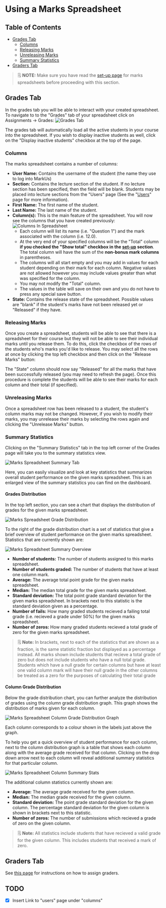 # Using a Marks Spreadsheet

## Table of Contents

- [Grades Tab](#grades-tab)
    - [Columns](#columns)
    - [Releasing Marks](#Releasing-marks)
    - [Unreleasing Marks](#unreleasing-marks)
    - [Summary Statistics](#summary-statistics)
- [Graders Tab](#graders-tab)

> :spiral_notepad: **NOTE:** Make sure you have read the [set-up page](Instructor-Guide--Marks-Spreadsheets--Setting-Up.md) for marks spreadsheets before proceeding with this section.

## Grades Tab

In the grades tab you will be able to interact with your created spreadsheet. To navigate to to the "Grades" tab of your spreadsheet click on Assignments -> Grades:
![Grades Tab](images/marks-spreadsheet-grade-tab.png)

The grades tab will automatically load all the active students in your course into the spreadsheet. If you wish to display inactive students as well, click on the "Display inactive students" checkbox at the top of the page.

### Columns

The marks spreadsheet contains a number of columns:

- **User Name:** Contains the username of the student (the name they use to log into MarkUs)
- **Section:** Contains the lecture section of the student. If no lecture section has been specified, then the field will be blank. Students may be placed into lecture sections from the "Users" page (See the "[Users](Instructor-Guide--Users.md)" page for more information).
- **First Name:** The first name of the student.
- **Last Name:** The last name of the student.
- **Column(s):** This is the main feature of the spreadsheet. You will now see the columns that you have created previously:
![Columns In Spreadsheet](images/marks-spreadsheet-table.png)
    - Each column will list its name (i.e. "Question 1") and the mark associated with the column (i.e. 12.0).
    - At the very end of your specified columns will be the "Total" column **if you checked the "Show total" checkbox in the [set-up](Instructor-Guide--Marks-Spreadsheets--Setting-Up.md) section**. The total column will have the sum of the **non-bonus mark columns** in parentheses.
    - The columns will all start empty and you may add in values for each student depending on their mark for each column. Negative values are not allowed however you may include values greater than what was specified for the column.
    - You may not modify the "Total" column.
    - The values in the table will save on their own and you do not have to press any special save button.
- **State:** Contains the release state of the spreadsheet. Possible values are "blank" if the student's marks have not been released yet or "Released" if they have.

### Releasing Marks

Once you create a spreadsheet, students will be able to see that there is a spreadsheet for their course but they will not be able to see their individual marks until you release them. To do this, click the checkbox of the rows of the students who's marks you'd like to release. You may select all the rows at once by clicking the top left checkbox and then click on the "Release Marks" button:

The "State" column should now say "Released" for all the marks that have been successfully released (you may need to refresh the page). Once this procedure is complete the students will be able to see their marks for each column and their total (if specified).

### Unreleasing Marks

Once a spreadsheet row has been released to a student, the student's column marks may not be changed. However, if you wish to modify their marks, you may unrelease their marks by selecting the rows again and clicking the "Unrelease Marks" button.

### Summary Statistics

Clicking on the "Summary Statistics" tab in the top left corner of the Grades page will take you to the summary statistics view.

![Marks Spreadsheet Summary Tab](images/marks-spreadsheet-grades-summary-tab.png)

Here, you can easily visualize and look at key statistics that summarizes overall student performance on the given marks spreadsheet. This is an enlarged view of the summary statistics you can find on the dashboard.

#### Grades Distribution

In the top left section, you can see a chart that displays the distribution of grades for the given marks spreadsheet.

![Marks Spreadsheet Grade Distribution](images/marks-spreadsheet-grade-distribution.png)

To the right of the grade distribution chart is a set of statistics that give a brief overview of student performance on the given marks spreadsheet. Statistics that are currently shown are:

![Marks Spreadsheet Summary Overview](images/marks-spreadsheet-summary-stats-overview.png)

- **Number of students:** The number of students assigned to this marks spreadsheet.
- **Number of students graded:** The number of students that have at least one column mark.
- **Average:** The average total point grade for the given marks spreadsheet.
- **Median:** The median total grade for the given marks spreadsheet.
- **Standard deviation:** The total point grade standard deviation for the given marks spreadsheet. In brackets next to this statistic is the standard deviation given as a percentage.
- **Number of fails:** How many graded students recieved a failing total grade (i.e. recieved a grade under 50%) for the given marks spreadsheet.
- **Number of zeros:** How many graded students recieved a total grade of zero for the given marks spreadsheet.

> :spiral_notepad: **Note:** In brackets, next to each of the statistics that are shown as a fraction, is the same statistic fraction but displayed as a percentage instead. All marks shown include students that recieve a total grade of zero but does not include students who have a null total grade. Students which have a null grade for certain columns but have at least one valid column mark will have their null grade in the other columns be treated as a zero for the purposes of calculating their total grade

#### Column Grade Distribution

Below the grade distribution chart, you can further analyze the distribution of grades using the column grade distribution graph. This graph shows the distribution of marks given for each column.

![Marks Spreadsheet Column Grade Distribution Graph](images/marks-spreadsheet-column-distribution.png)

Each column corresponds to a colour shown in the labels just above the graph.

To help you get a quick overview of student performance for each column, next to the column distribution graph is a table that shows each column along with the average grade received for that column. Clicking on the drop down arrow next to each column will reveal additional summary statistics for that particular column.

![Marks Spreadsheet Column Summary Stats](images/marks-spreadsheet-column-distribution-stats.png)

The additional column statistics currently shown are:

- **Average:** The average grade received for the given column.
- **Median:** The median grade received for the given column.
- **Standard deviation:** The point grade standard deviation for the given column. The percentage standard deviation for the given column is shown in brackets next to this statistic.
- **Number of zeros:** The number of submissions which recieved a grade of zero on the given column.

> :spiral_notepad: **Note:** All statistics include students that have recieved a valid grade for the given column. This includes students that received a mark of zero.

## Graders Tab

See [this page](Instructor-Guide--Assignments--Assigning-Graders.md) for instructions on how to assign graders.

## TODO

- [x] Insert Link to "users" page under "columns"
